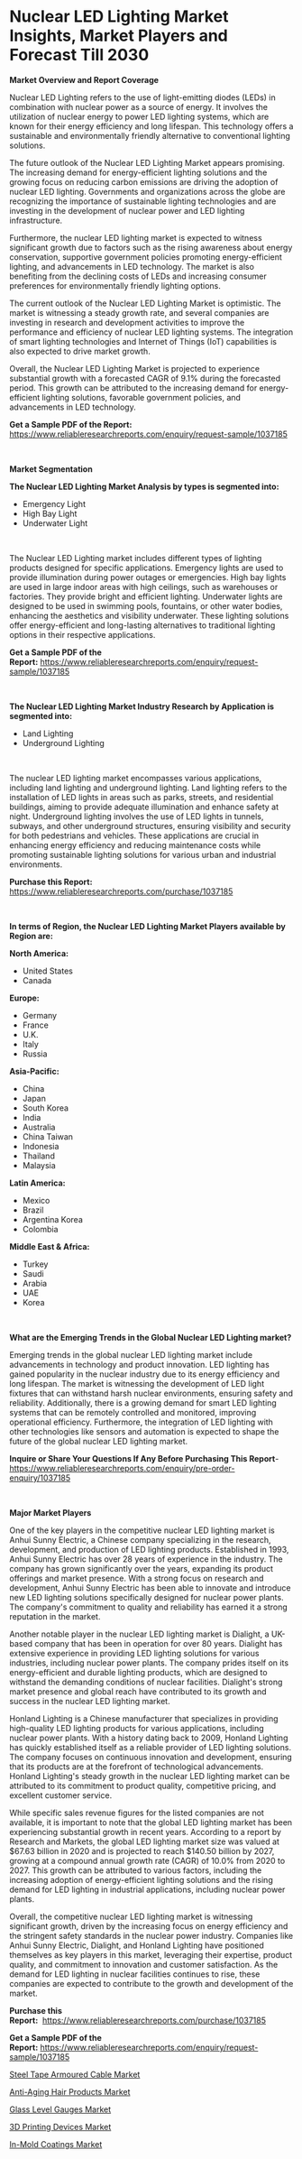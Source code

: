 <p><h1>Nuclear LED Lighting Market Insights, Market Players and Forecast Till 2030</h1></p><p><strong>Market Overview and Report Coverage</strong></p>
<p><p>Nuclear LED Lighting refers to the use of light-emitting diodes (LEDs) in combination with nuclear power as a source of energy. It involves the utilization of nuclear energy to power LED lighting systems, which are known for their energy efficiency and long lifespan. This technology offers a sustainable and environmentally friendly alternative to conventional lighting solutions.</p><p>The future outlook of the Nuclear LED Lighting Market appears promising. The increasing demand for energy-efficient lighting solutions and the growing focus on reducing carbon emissions are driving the adoption of nuclear LED lighting. Governments and organizations across the globe are recognizing the importance of sustainable lighting technologies and are investing in the development of nuclear power and LED lighting infrastructure.</p><p>Furthermore, the nuclear LED lighting market is expected to witness significant growth due to factors such as the rising awareness about energy conservation, supportive government policies promoting energy-efficient lighting, and advancements in LED technology. The market is also benefiting from the declining costs of LEDs and increasing consumer preferences for environmentally friendly lighting options.</p><p>The current outlook of the Nuclear LED Lighting Market is optimistic. The market is witnessing a steady growth rate, and several companies are investing in research and development activities to improve the performance and efficiency of nuclear LED lighting systems. The integration of smart lighting technologies and Internet of Things (IoT) capabilities is also expected to drive market growth.</p><p>Overall, the Nuclear LED Lighting Market is projected to experience substantial growth with a forecasted CAGR of 9.1% during the forecasted period. This growth can be attributed to the increasing demand for energy-efficient lighting solutions, favorable government policies, and advancements in LED technology.</p></p>
<p><strong>Get a Sample PDF of the Report:</strong> <a href="https://www.reliableresearchreports.com/enquiry/request-sample/1037185">https://www.reliableresearchreports.com/enquiry/request-sample/1037185</a></p>
<p>&nbsp;</p>
<p><strong>Market Segmentation</strong></p>
<p><strong>The Nuclear LED Lighting Market Analysis by types is segmented into:</strong></p>
<p><ul><li>Emergency Light</li><li>High Bay Light</li><li>Underwater Light</li></ul></p>
<p>&nbsp;</p>
<p><p>The Nuclear LED Lighting market includes different types of lighting products designed for specific applications. Emergency lights are used to provide illumination during power outages or emergencies. High bay lights are used in large indoor areas with high ceilings, such as warehouses or factories. They provide bright and efficient lighting. Underwater lights are designed to be used in swimming pools, fountains, or other water bodies, enhancing the aesthetics and visibility underwater. These lighting solutions offer energy-efficient and long-lasting alternatives to traditional lighting options in their respective applications.</p></p>
<p><strong>Get a Sample PDF of the Report:</strong>&nbsp;<a href="https://www.reliableresearchreports.com/enquiry/request-sample/1037185">https://www.reliableresearchreports.com/enquiry/request-sample/1037185</a></p>
<p>&nbsp;</p>
<p><strong>The Nuclear LED Lighting Market Industry Research by Application is segmented into:</strong></p>
<p><ul><li>Land Lighting</li><li>Underground Lighting</li></ul></p>
<p>&nbsp;</p>
<p><p>The nuclear LED lighting market encompasses various applications, including land lighting and underground lighting. Land lighting refers to the installation of LED lights in areas such as parks, streets, and residential buildings, aiming to provide adequate illumination and enhance safety at night. Underground lighting involves the use of LED lights in tunnels, subways, and other underground structures, ensuring visibility and security for both pedestrians and vehicles. These applications are crucial in enhancing energy efficiency and reducing maintenance costs while promoting sustainable lighting solutions for various urban and industrial environments.</p></p>
<p><strong>Purchase this Report:</strong>&nbsp; <a href="https://www.reliableresearchreports.com/purchase/1037185">https://www.reliableresearchreports.com/purchase/1037185</a></p>
<p>&nbsp;</p>
<p><strong>In terms of Region, the Nuclear LED Lighting Market Players available by Region are:</strong></p>
<p>
    <p> <strong> North America: </strong>
        <ul>
            <li>United States</li>
            <li>Canada</li>
        </ul>
        </p> 
    <p> <strong> Europe: </strong>
        <ul>
            <li>Germany</li>
            <li>France</li>
            <li>U.K.</li>
            <li>Italy</li>
            <li>Russia</li>
        </ul>
        </p> 
    <p> <strong> Asia-Pacific: </strong>
        <ul>
            <li>China</li>
            <li>Japan</li>
            <li>South Korea</li>
            <li>India</li>
            <li>Australia</li>
            <li>China Taiwan</li>
            <li>Indonesia</li>
            <li>Thailand</li>
            <li>Malaysia</li>
        </ul>
        </p> 
    <p> <strong> Latin America: </strong>
        <ul>
            <li>Mexico</li>
            <li>Brazil</li>
            <li>Argentina Korea</li>
            <li>Colombia</li>
        </ul>
        </p> 
    <p> <strong> Middle East & Africa: </strong>
        <ul>
            <li>Turkey</li>
            <li>Saudi</li>
            <li>Arabia</li>
            <li>UAE</li>
            <li>Korea</li>
        </ul>
    </p>
    </p>
<p>&nbsp;</p>
<p><strong>What are the Emerging Trends in the Global Nuclear LED Lighting market?</strong></p>
<p><p>Emerging trends in the global nuclear LED lighting market include advancements in technology and product innovation. LED lighting has gained popularity in the nuclear industry due to its energy efficiency and long lifespan. The market is witnessing the development of LED light fixtures that can withstand harsh nuclear environments, ensuring safety and reliability. Additionally, there is a growing demand for smart LED lighting systems that can be remotely controlled and monitored, improving operational efficiency. Furthermore, the integration of LED lighting with other technologies like sensors and automation is expected to shape the future of the global nuclear LED lighting market.</p></p>
<p><strong>Inquire or Share Your Questions If Any Before Purchasing This Report</strong>- <a href="https://www.reliableresearchreports.com/enquiry/pre-order-enquiry/1037185">https://www.reliableresearchreports.com/enquiry/pre-order-enquiry/1037185</a></p>
<p>&nbsp;</p>
<p><strong>Major Market Players</strong></p>
<p><p>One of the key players in the competitive nuclear LED lighting market is Anhui Sunny Electric, a Chinese company specializing in the research, development, and production of LED lighting products. Established in 1993, Anhui Sunny Electric has over 28 years of experience in the industry. The company has grown significantly over the years, expanding its product offerings and market presence. With a strong focus on research and development, Anhui Sunny Electric has been able to innovate and introduce new LED lighting solutions specifically designed for nuclear power plants. The company's commitment to quality and reliability has earned it a strong reputation in the market.</p><p>Another notable player in the nuclear LED lighting market is Dialight, a UK-based company that has been in operation for over 80 years. Dialight has extensive experience in providing LED lighting solutions for various industries, including nuclear power plants. The company prides itself on its energy-efficient and durable lighting products, which are designed to withstand the demanding conditions of nuclear facilities. Dialight's strong market presence and global reach have contributed to its growth and success in the nuclear LED lighting market.</p><p>Honland Lighting is a Chinese manufacturer that specializes in providing high-quality LED lighting products for various applications, including nuclear power plants. With a history dating back to 2009, Honland Lighting has quickly established itself as a reliable provider of LED lighting solutions. The company focuses on continuous innovation and development, ensuring that its products are at the forefront of technological advancements. Honland Lighting's steady growth in the nuclear LED lighting market can be attributed to its commitment to product quality, competitive pricing, and excellent customer service.</p><p>While specific sales revenue figures for the listed companies are not available, it is important to note that the global LED lighting market has been experiencing substantial growth in recent years. According to a report by Research and Markets, the global LED lighting market size was valued at $67.63 billion in 2020 and is projected to reach $140.50 billion by 2027, growing at a compound annual growth rate (CAGR) of 10.0% from 2020 to 2027. This growth can be attributed to various factors, including the increasing adoption of energy-efficient lighting solutions and the rising demand for LED lighting in industrial applications, including nuclear power plants.</p><p>Overall, the competitive nuclear LED lighting market is witnessing significant growth, driven by the increasing focus on energy efficiency and the stringent safety standards in the nuclear power industry. Companies like Anhui Sunny Electric, Dialight, and Honland Lighting have positioned themselves as key players in this market, leveraging their expertise, product quality, and commitment to innovation and customer satisfaction. As the demand for LED lighting in nuclear facilities continues to rise, these companies are expected to contribute to the growth and development of the market.</p></p>
<p><strong>Purchase this Report:</strong>&nbsp;&nbsp;<a href="https://www.reliableresearchreports.com/purchase/1037185">https://www.reliableresearchreports.com/purchase/1037185</a></p>
<p></p>
<p><strong>Get a Sample PDF of the Report:</strong>&nbsp;<a href="https://www.reliableresearchreports.com/enquiry/request-sample/1037185">https://www.reliableresearchreports.com/enquiry/request-sample/1037185</a></p>
<p><p><a href="https://www.linkedin.com/pulse/steel-tape-armoured-cable-market-insights-players-forecast-qgape/">Steel Tape Armoured Cable Market</a></p><p><a href="https://github.com/rexevange/Market-Research-Report-List-1/blob/main/anti-aging-hair-products-market.md">Anti-Aging Hair Products Market</a></p><p><a href="https://medium.com/@index.mill.peace/glass-level-gauges-market-size-growth-forecast-2023-2030-03183a28ee03">Glass Level Gauges Market</a></p><p><a href="https://medium.com/@palm.quick.roof/3d-printing-devices-market-size-growth-forecast-2023-2030-908e622e01e0">3D Printing Devices Market</a></p><p><a href="https://github.com/FassouRP/Market-Research-Report-List-1/blob/main/in-mold-coatings-market.md">In-Mold Coatings Market</a></p></p>